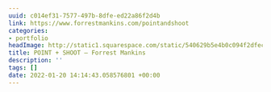 ```yaml
---
uuid: c014ef31-7577-497b-8dfe-ed22a86f2d4b
link: https://www.forrestmankins.com/pointandshoot
categories:
- portfolio
headImage: http://static1.squarespace.com/static/540629b5e4b0c094f2dfeca5/t/61d773d5088c8b497c9cd1fa/1641509854051/9744-12-Edit.jpg?format=1500w
title: POINT + SHOOT — Forrest Mankins
description: ''
tags: []
date: 2022-01-20 14:14:43.058576801 +00:00
---
```

